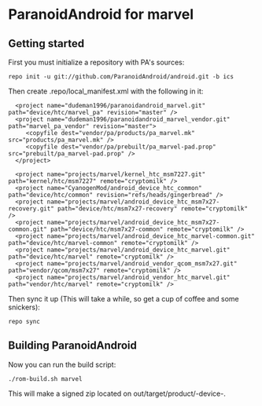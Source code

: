ParanoidAndroid for marvel
===============

Getting started
---------------
First you must initialize a repository with PA's sources:

    repo init -u git://github.com/ParanoidAndroid/android.git -b ics

Then create .repo/local_manifest.xml with the following in it:

<?xml version="1.0" encoding="UTF-8"?>
  <manifest>
      <remote  name="cryptomilk"
               fetch="git://git.cryptomilk.org/" />

      <project name="dudeman1996/paranoidandroid_marvel.git" path="device/htc/marvel_pa" revision="master" />
      <project name="dudeman1996/paranoidandroid_marvel_vendor.git" path="marvel_pa_vendor" revision="master">
         <copyfile dest="vendor/pa/products/pa_marvel.mk" src="products/pa_marvel.mk" />
         <copyfile dest="vendor/pa/prebuilt/pa_marvel-pad.prop" src="prebuilt/pa_marvel-pad.prop" />
      </project>

      <project name="projects/marvel/kernel_htc_msm7227.git" path="kernel/htc/msm7227" remote="cryptomilk" />
      <project name="CyanogenMod/android_device_htc_common" path="device/htc/common" revision="refs/heads/gingerbread" />
      <project name="projects/marvel/android_device_htc_msm7x27-recovery.git" path="device/htc/msm7x27-recovery" remote="cryptomilk" />
      <project name="projects/marvel/android_device_htc_msm7x27-common.git" path="device/htc/msm7x27-common" remote="cryptomilk" />
      <project name="projects/marvel/android_device_htc_marvel-common.git" path="device/htc/marvel-common" remote="cryptomilk" />
      <project name="projects/marvel/android_device_htc_marvel.git" path="device/htc/marvel" remote="cryptomilk" />
      <project name="projects/marvel/android_vendor_qcom_msm7x27.git" path="vendor/qcom/msm7x27" remote="cryptomilk" />
      <project name="projects/marvel/android_vendor_htc_marvel.git" path="vendor/htc/marvel" remote="cryptomilk" />
  </manifest>


Then sync it up (This will take a while, so get a cup of coffee and some snickers):

    repo sync


Building ParanoidAndroid
------------------------

Now you can run the build script:

    ./rom-build.sh marvel


This will make a signed zip located on out/target/product/-device-.
